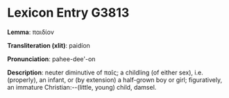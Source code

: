 # Lexicon Entry G3813

**Lemma**: παιδίον

**Transliteration (xlit)**: paidíon

**Pronunciation**: pahee-dee'-on

**Description**:
neuter diminutive of παῖς; a childling (of either sex), i.e. (properly), an infant, or (by extension) a half-grown boy or girl; figuratively, an immature Christian:--(little, young) child, damsel.
